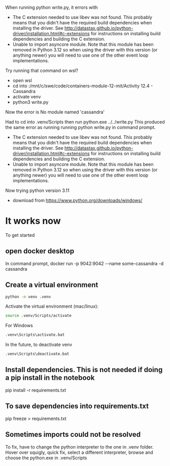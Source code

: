 When running python write.py, it errors with
- The C extension needed to use libev was not found.  This probably means that you didn't have the required build dependencies when installing the driver.  See http://datastax.github.io/python-driver/installation.html#c-extensions for instructions on installing build dependencies and building the C extension.
 - Unable to import asyncore module.  Note that this module has been removed in Python 3.12 so when using the driver with this version (or anything newer) you will need to use one of the other event loop implementations.

Try running that command on wsl?
- open wsl
- cd into :/mnt/c/swe/code/containers-module-12-mit/Activity 12.4 - Cassandra
- activate venv
- python3 write.py

Now the error is
  No module named 'cassandra'

Had to cd into .venv/Scripts then run python.exe ../../write.py
This produced the same error as running running python write.py in command prompt.

 - The C extension needed to use libev was not found.  This probably means that you didn't have the required build dependencies when installing the driver.  See http://datastax.github.io/python-driver/installation.html#c-extensions for instructions on installing build dependencies and building the C extension.
 - Unable to import asyncore module.  Note that this module has been removed in Python 3.12 so when using the driver with this version (or anything newer) you will need to use one of the other event loop implementations.

Now trying python version 3.11
- download from https://www.python.org/downloads/windows/

It works now
==========================================
To get started

## open docker desktop
In command prompt,
  docker run -p 9042:9042 --name some-cassandra -d cassandra

## Create a virtual environment

```bash
python -m venv .venv
```

Activate the virtual environment (mac/linux):

```bash
source .venv/Scripts/activate
```

For Windows
```bash
.venv\Scripts\activate.bat
```

In the future, to deactivate venv
```bash
.venv\Scripts\deactivate.bat 
```

## Install dependencies. This is not needed if doing a pip install in the notebook
pip install -r requirements.txt

## To save dependencies into requirements.txt
pip freeze > requirements.txt

## Sometimes imports could not be resolved
To fix, have to change the python interpreter to the one in .venv folder. Hover over squigly, quick fix, select a different interpreter, browse and choose the python.exe in .venv/Scripts